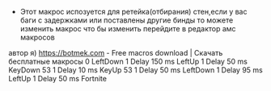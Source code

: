 - <Root>
  <DefaultMacro>
    <Major></Major>
    <Description>Этот макрос испозуется для ретейка(отбирания) стен,если у вас баги с задержками или поставлены другие бинды то можете изменить макрос что бы изменить перейдите в редактор амс макросов
автор я)</Description>
    <Comment>https://botmek.com - Free macros download | Скачать бесплатные макросы </Comment>
    <GUIOption>
      <RepeatType>0</RepeatType>
    </GUIOption>
    <KeyUp>
      <Syntax></Syntax>
    </KeyUp>
    <KeyDown>
      <Syntax>LeftDown 1
Delay 150 ms
LeftUp 1
Delay 50 ms
KeyDown 53 1
Delay 10 ms
KeyUp 53 1
Delay 50 ms
LeftDown 1
Delay 95 ms
LeftUp 1
Delay 50 ms</Syntax>
    </KeyDown>
    <Software>Fortnite</Software>
  </DefaultMacro>
</Root>
